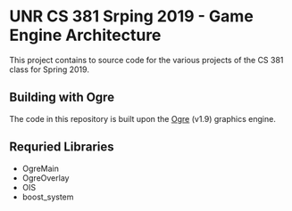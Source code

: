 # UNR CS 381 Srping 2019 - Game Engine Architecture
This project contains to source code for the various projects of the CS 381 class for Spring 2019.

## Building with Ogre
The code in this repository is built upon the [Ogre](https://ogrecave.github.io/ogre) (v1.9) graphics engine.

## Requried Libraries
* OgreMain
* OgreOverlay
* OIS
* boost_system
